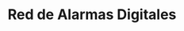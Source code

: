 ---
title: "Red de Alarmas Digitales"
url: /toluca-de-lerdo/red-de-alarmas-digitales/
shop: electrónica
---